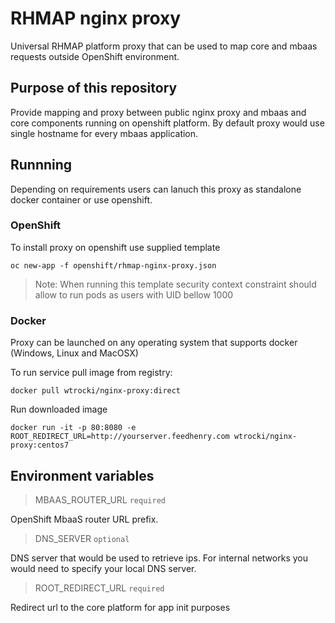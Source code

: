 # RHMAP nginx proxy

Universal RHMAP platform proxy that can be used to map core and 
mbaas requests outside OpenShift environment.

## Purpose of this repository

Provide mapping and proxy between public nginx proxy and
mbaas and core components running on openshift platform.
By default proxy would use single hostname for every mbaas application.

## Runnning

Depending on requirements users can lanuch this proxy as standalone docker container or use openshift. 

### OpenShift 

To install proxy on openshift use supplied template

    oc new-app -f openshift/rhmap-nginx-proxy.json

> Note: When running this template security context constraint should allow to run pods as users with UID bellow 1000 

### Docker

Proxy can be launched on any operating system that supports docker (Windows, Linux and MacOSX)

To run service pull image from registry:

    docker pull wtrocki/nginx-proxy:direct

Run downloaded image 

    docker run -it -p 80:8080 -e ROOT_REDIRECT_URL=http://yourserver.feedhenry.com wtrocki/nginx-proxy:centos7


## Environment variables

> MBAAS_ROUTER_URL `required`

OpenShift MbaaS router URL prefix.
 
> DNS_SERVER `optional`

DNS server that would be used to retrieve ips. 
For internal networks you would need to specify your local DNS server.

> ROOT_REDIRECT_URL `required`

Redirect url to the core platform for app init purposes
